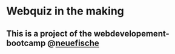 # Webquiz in the making

## This is a project of the webdevelopement-bootcamp @[neuefische](https://neuefische.de)

